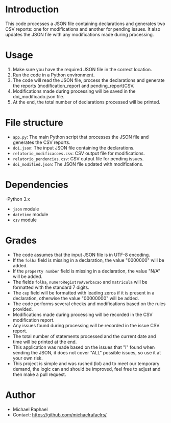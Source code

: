 # Introduction
This code processes a JSON file containing declarations and generates two CSV reports: one for modifications and another for pending issues. It also updates the JSON file with any modifications made during processing.

# Usage
1. Make sure you have the required JSON file in the correct location.
2. Run the code in a Python environment.
3. The code will read the JSON file, process the declarations and generate the reports (modification_report and pending_report)CSV.
4. Modifications made during processing will be saved in the doi_modificado.json file.
5. At the end, the total number of declarations processed will be printed.

# File structure
- `app.py`: The main Python script that processes the JSON file and generates the CSV reports.
- `doi.json`: The input JSON file containing the declarations.
- `relatorio_modificacoes.csv`: CSV output file for modifications.
- `relatorio_pendencias.csv`: CSV output file for pending issues.
- `doi_modified.json`: The JSON file updated with modifications.

# Dependencies
-Python 3.x
- `json` module
- `datetime` module
- `csv` module

# Grades
- The code assumes that the input JSON file is in UTF-8 encoding.
- If the `folha` field is missing in a declaration, the value "0000000" will be added.
- If the `property number` field is missing in a declaration, the value "N/A" will be added.
- The fields `folha`, `numeroRegistroAverbacao` and `matricula` will be formatted with the standard 7 digits.
- The `cep` field will be formatted with leading zeros if it is present in a declaration, otherwise the value "00000000" will be added.
- The code performs several checks and modifications based on the rules provided.
- Modifications made during processing will be recorded in the CSV modification report.
- Any issues found during processing will be recorded in the issue CSV report.
- The total number of statements processed and the current date and time will be printed at the end.
- This application was made based on the issues that "I" found when sending the JSON, it does not cover "ALL" possible issues, so use it at your own risk.
- This project is simple and was rushed (lol) and to meet our temporary demand, the logic can and should be improved, feel free to adjust and then make a pull request.

# Author
- Michael Raphael
- Contact: https://github.com/michaelrafaelrs/